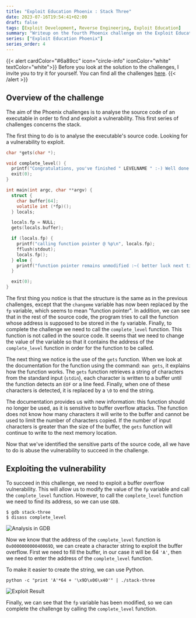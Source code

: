 ```yaml
---
title: "Exploit Education Phoenix : Stack Three"
date: 2023-07-16T19:54:41+02:00
draft: false
tags: [Exploit Development, Reverse Engineering, Exploit Education]
summary: "Writeup on the fourth Phoenix challenge on the Exploit Education website. In this article, we will solve the Stack-Three challenge."
series: ["Exploit Education Phoenix"]
series_order: 4
---
```


{{< alert cardColor="#6a89cc" icon="circle-info" iconColor="white" textColor="white">}}
Before you look at the solution to the challenges, I invite you to try it for yourself. You can find all the challenges [here](https://exploit.education/phoenix/).
{{< /alert >}}

## Overview of the challenge

The aim of the Phoenix challenges is to analyse the source code of an executable in order to find and exploit a vulnerability. This first series of challenges concerns the stack. 

The first thing to do is to analyse the executable's source code. Looking for a vulnerability to exploit.

```c
char *gets(char *);

void complete_level() {
  printf("Congratulations, you've finished " LEVELNAME " :-) Well done!\n");
  exit(0);
}

int main(int argc, char **argv) {
  struct {
    char buffer[64];
    volatile int (*fp)();
  } locals;

  locals.fp = NULL;
  gets(locals.buffer);

  if (locals.fp) {
    printf("calling function pointer @ %p\n", locals.fp);
    fflush(stdout);
    locals.fp();
  } else {
    printf("function pointer remains unmodified :~( better luck next time!\n");
  }

  exit(0);
}
```

The first thing you notice is that the structure is the same as in the previous challenges, except that the `changeme` variable has now been replaced by the `fp` variable, which seems to mean "function pointer". In addition, we can see that in the rest of the source code, the program tries to call the function whose address is supposed to be stored in the `fp` variable. Finally, to complete the challenge we need to call the `complete_level` function. This function is not called in the source code. It seems that we need to change the value of the variable so that it contains the address of the `complete_level` function in order for the function to be called.

The next thing we notice is the use of the `gets` function. When we look at the documentation for the function using the command: `man gets`, it explains how the function works. The `gets` function retrieves a string of characters from the standard input (`stdin`), each character is written to a buffer until the function detects an `EOF` or a line feed. Finally, when one of these characters is detected, it is replaced by a `\0` to end the string.

The documentation provides us with new information: this function should no longer be used, as it is sensitive to buffer overflow attacks. The function does not know how many characters it will write to the buffer and cannot be used to limit the number of characters copied. If the number of input characters is greater than the size of the buffer, the `gets` function will continue to write to the next memory location.

Now that we've identified the sensitive parts of the source code, all we have to do is abuse the vulnerability to succeed in the challenge.

## Exploiting the vulnerability

To succeed in this challenge, we need to exploit a buffer overflow vulnerability. This will allow us to modify the value of the `fp` variable and call the `complete_level` function. However, to call the `complete_level` function we need to find its address, so we can use `GDB`.

```console
$ gdb stack-three
$ disass complete_level
```

![Analysis in GDB](https://github.com/adamhlt/adamhlt.github.io/assets/48086737/749a0167-68e0-4a2a-9c03-3b16a5020b6e "Get the address of the `complete_level` function in `GDB`.")

Now we know that the address of the `complete_level` function is `0x000000000040069D`, we can create a character string to exploit the buffer overflow. First we need to fill the buffer, in our case it will be 64 `'A'`, then we need to enter the address of the `complete_level` function.

To make it easier to create the string, we can use Python.

```console
python -c "print 'A'*64 + '\x9D\x06\x40'" | ./stack-three
```

![Exploit Result](https://github.com/adamhlt/adamhlt.github.io/assets/48086737/a9ed12d0-563d-43ee-8b2a-6b31cb1a2f6e "Result of exploiting the vulnerability.")

Finally, we can see that the `fp` variable has been modified, so we can complete the challenge by calling the `complete_level` function.
